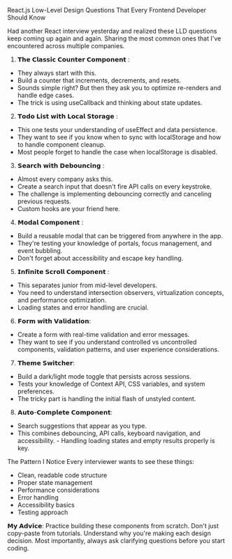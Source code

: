 React.js Low-Level Design Questions That Every Frontend Developer Should Know

Had another React interview yesterday and realized these LLD questions keep coming up again and again. Sharing the most common ones that I've encountered across multiple companies.

1. 𝗧𝗵𝗲 𝗖𝗹𝗮𝘀𝘀𝗶𝗰 𝗖𝗼𝘂𝗻𝘁𝗲𝗿 𝗖𝗼𝗺𝗽𝗼𝗻𝗲𝗻𝘁 : 
- They always start with this. 
- Build a counter that increments, decrements, and resets.
- Sounds simple right? But then they ask you to optimize re-renders and
 handle edge cases.
- The trick is using useCallback and thinking about state updates.

2. 𝗧𝗼𝗱𝗼 𝗟𝗶𝘀𝘁 𝘄𝗶𝘁𝗵 𝗟𝗼𝗰𝗮𝗹 𝗦𝘁𝗼𝗿𝗮𝗴𝗲 :
- This one tests your understanding of useEffect and data persistence.
- They want to see if you know when to sync with localStorage and how to
 handle component cleanup.
- Most people forget to handle the case when localStorage is disabled.

3. 𝗦𝗲𝗮𝗿𝗰𝗵 𝘄𝗶𝘁𝗵 𝗗𝗲𝗯𝗼𝘂𝗻𝗰𝗶𝗻𝗴 : 
- Almost every company asks this.
- Create a search input that doesn't fire API calls on every keystroke.
- The challenge is implementing debouncing correctly and canceling
 previous requests.
- Custom hooks are your friend here.

4. 𝗠𝗼𝗱𝗮𝗹 𝗖𝗼𝗺𝗽𝗼𝗻𝗲𝗻𝘁 : 
- Build a reusable modal that can be triggered from anywhere in the app.
- They're testing your knowledge of portals, focus management, and event
 bubbling.
- Don't forget about accessibility and escape key handling.

5. 𝗜𝗻𝗳𝗶𝗻𝗶𝘁𝗲 𝗦𝗰𝗿𝗼𝗹𝗹 𝗖𝗼𝗺𝗽𝗼𝗻𝗲𝗻𝘁 :
- This separates junior from mid-level developers.
- You need to understand intersection observers, virtualization concepts, and
 performance optimization.
- Loading states and error handling are crucial.

6. 𝗙𝗼𝗿𝗺 𝘄𝗶𝘁𝗵 𝗩𝗮𝗹𝗶𝗱𝗮𝘁𝗶𝗼𝗻:
- Create a form with real-time validation and error messages.
- They want to see if you understand controlled vs uncontrolled components,
 validation patterns, and user experience considerations.

7. 𝗧𝗵𝗲𝗺𝗲 𝗦𝘄𝗶𝘁𝗰𝗵𝗲𝗿:
- Build a dark/light mode toggle that persists across sessions.
- Tests your knowledge of Context API, CSS variables, and system
 preferences.
- The tricky part is handling the initial flash of unstyled content.

8. 𝗔𝘂𝘁𝗼-𝗖𝗼𝗺𝗽𝗹𝗲𝘁𝗲 𝗖𝗼𝗺𝗽𝗼𝗻𝗲𝗻𝘁:
- Search suggestions that appear as you type.
- This combines debouncing, API calls, keyboard navigation, and accessibility. - Handling loading states and empty results properly is key.

The Pattern I Notice Every interviewer wants to see these things:
- Clean, readable code structure
- Proper state management
- Performance considerations
- Error handling
- Accessibility basics
- Testing approach

𝗠𝘆 𝗔𝗱𝘃𝗶𝗰𝗲: Practice building these components from scratch. Don't just copy-paste from tutorials. Understand why you're making each design decision. Most importantly, always ask clarifying questions before you start coding.
